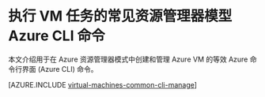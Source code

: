 <properties
	pageTitle="VM 任务的基本 Azure CLI 命令 | Azure"
	description="用于在 Azure 资源管理器和 Azure 服务管理模式下创建和管理 Azure VM 的基本 Azure CLI 命令"
	services="virtual-machines-windows"
	documentationCenter=""
	authors="dlepow"
	manager="timlt"
	editor=""
	tags="azure-resource-manager,azure-service-management"/>

<tags
	ms.service="virtual-machines-windows"
	ms.date="04/08/2016"
	wacn.date="05/24/2016"/>


# 执行 VM 任务的常见资源管理器模型 Azure CLI 命令

本文介绍用于在 Azure 资源管理器模式中创建和管理 Azure VM 的等效 Azure 命令行界面 (Azure CLI) 命令。

[AZURE.INCLUDE [virtual-machines-common-cli-manage](../includes/virtual-machines-common-cli-manage.md)]

<!---HONumber=Mooncake_0215_2016-->